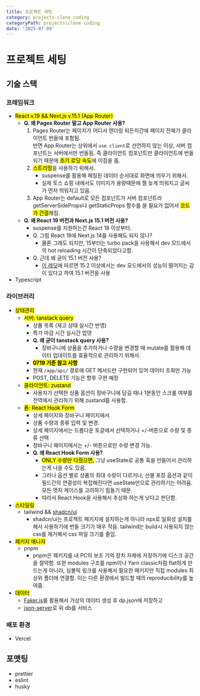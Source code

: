 ```yaml
---
title: 프로젝트 세팅
category: projects-clone coding
categoryPath: projects\clone coding
date: '2025-07-09'
---
```

# 프로젝트 세팅  
## 기술 스택  
### 프레임워크  
- <mark>React v.19 && Next.js v.15.1 (App Router)</mark>  
	- **Q. 왜 Pages Router 말고 App Router 사용?**  
		1. Pages Router는 페이지가 어디서 렌더링 되든지간에 페이지 전체가 클라이언트 번들에 포함됨.  
		   반면 App Router는 상위에서 `use client`로 선언하지 않는 이상, 서버 컴포넌트는 서버에서만 번들됨. 즉 클라이언트 컴포넌트만 클라이언트에 번들되기 때문에 <mark>초기 로딩 속도</mark>에 이점을 줌.  
		2. <mark>스트리밍</mark>을 사용하기 위해서.   
			- suspense를 활용해 페칭된 데이터 순서대로 화면에 띄우기 위해서.   
			- 실제 토스 쇼핑 내에서도 이미지가 용량때문에 젤 늦게 띄워지고 글씨가 먼저 띄워지고 있음.  
		3. App Router는 default로 모든 컴포넌트가 서버 컴포넌트라 getServerSideProps나 getStaticProps 함수를 쓸 필요가 없어서 <mark>코드가 간결</mark>해짐.  
	- **Q. 왜 React 19 버전과 Next.js 15.1 버전 사용?**  
		- suspense를 지원하는건 React 18 이상부터.  
		- Q. 그럼 React 18에 Next.js 14를 사용해도 되지 않나?  
			- 물론 그래도 되지만, 15부터는 turbo pack을 사용해서 dev 모드에서의 hot reloading 시간이 단축되었다고함.  
		- Q. 근데 왜 굳이 15.1 버전 사용?  
			- [이 레딧](https://www.reddit.com/r/nextjs/comments/1j07s08/did_your_development_performance_slow_down_after/)에 따르면 15.2 이상에서는 dev 모드에서의 성능이 떨어지는 감이 있다고 하여 15.1 버전을 사용  
- Typescript  
### 라이브러리  
- <mark>상태관리</mark>  
	- <mark>서버: tanstack query</mark>  
		- 상품 목록 (재고 상태 실시간 반영)  
		- 특가 마감 시간 실시간 업뎃  
		- **Q. 왜 굳이 tanstack query 사용?**  
			- 장바구니에 상품을 추가하거나 수량을 변경할 때 mutate를 활용해 데이터 업데이트를 효율적으로 관리하기 위해서.  
		- <mark>**0719 기준 참고 사항**</mark>
		- 현재 `/app/api/` 경로에 GET 메서드만 구현되어 있어 데이터 조회만 가능
		- POST, DELETE 기능은 향후 구현 예정
	- <mark>클라이언트: zustand</mark>  
		- 사용자가 선택한 상품 옵션이 장바구니에 담길 때나 1분동안 스크롤 여부를 전역에서 관리하기 위해 zustand를 사용함. 
	- <mark>폼: React Hook Form</mark>  
		- 상세 페이지와 장바구니 페이지에서  
		- 상품 수량과 종류 입력 및 변경.  
		- 상세 페이지에서는 드롭다운 토글에서 선택하거나 +/-버튼으로 수량 및 종류 선택  
		- 장바구니 페이지에서는 +/- 버튼으로만 수량 변경 가능.  
		- **Q. 왜 React Hook Form 사용?**  
			- <mark>ONLY 수량만 다뤘으면,</mark> 그냥 useState로 공통 훅을 만들어서 관리하는게 나을 수도 있음.   
			- 그러나 옵션 별로 상품의 최대 수량이 다르거나, 선물 포장 옵션과 같이 필드간의 연결성이 복잡해진다면  useState만으로 관리하기는 어려움. 모든 엣지 케이스를 고려하기 힘들기 때문.  
			- 따라서 React Hook을 사용해서 추상화 하는게 낫다고 판단함.  
- <mark>스타일링</mark>  
	- tailwind && [shadcn/ui](https://ui.shadcn.com/docs/installation/next)  
		- shadcn/ui는 프로젝트 패키지에 설치하는게 아니라 npx로 일회성 설치를 해서 사용하기에 번들 크기가 매우 작음. tailwind는 build시 사용되지 않는 css를 제거해서 css 파일 크기를 줄임.  
- <mark>패키지 매니저</mark>  
	- pnpm  
		- pnpm은 패키지를 내 PC의 보조 기억 장치 자체에 저장하기에 디스크 공간을 절약함. 또한 modules 구조를 npm이나 Yarn classic처럼 flat하게 만드는게 아니라, 심볼릭 링크를 사용해서 필요한 패키지만 직접 modules 최상위 폴더에 연결함. 이는 다른 환경에서 빌드할 때의 reproducibility를 높여줌.  
- <mark>데이터</mark>  
	- [Faker.js](https://fakerjs.dev/)를 활용해서 가상의 데이터 생성 후 dp.json에 저장하고  
	- [json-server](https://www.heropy.dev/p/zZdlXx)로 위 db를 서비스  
### 배포 환경  
- Vercel  
## 포맷팅  
- prettier  
- eslint  
- husky
